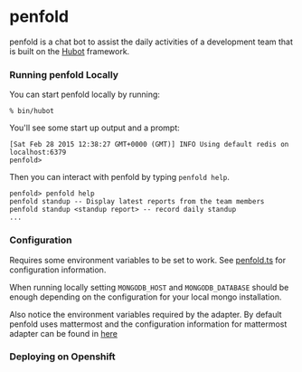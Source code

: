 # penfold

penfold is a chat bot to assist the daily activities of a development team that is 
 built on the [Hubot][hubot] framework. 

[hubot]: http://hubot.github.com

### Running penfold Locally

You can start penfold locally by running:

    % bin/hubot

You'll see some start up output and a prompt:

    [Sat Feb 28 2015 12:38:27 GMT+0000 (GMT)] INFO Using default redis on localhost:6379
    penfold>

Then you can interact with penfold by typing `penfold help`.

    penfold> penfold help
    penfold standup -- Display latest reports from the team members
    penfold standup <standup report> -- record daily standup
    ...

### Configuration
Requires some environment variables to be set to work. See [penfold.ts](./penfold.ts) for configuration information. 

When running locally setting `MONGODB_HOST` and `MONGODB_DATABASE` should be enough depending on the configuration for your local mongo installation.


Also notice the environment variables required by the adapter. By default penfold uses mattermost and the configuration information for mattermost adapter can be found in [here](https://github.com/loafoe/hubot-matteruser#environment-variables)

### Deploying on Openshift

